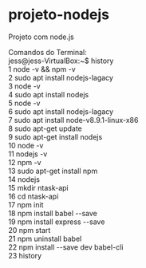 # projeto-nodejs
Projeto com node.js

Comandos do Terminal:
<br>
jess@jess-VirtualBox:~$ history
<br>
    1  node -v && npm -v
    <br>
    2  sudo apt install nodejs-lagacy
    <br>
    3  node -v
    <br>
    4  sudo apt install nodejs
    <br>
    5  node -v
    <br>
    6  sudo apt install nodejs-lagacy
    <br>
    7  sudo apt install node-v8.9.1-linux-x86
    <br>
    8  sudo apt-get update
    <br>
    9  sudo apt-get install nodejs 
   <br>
   10  node -v
   <br>
   11  nodejs -v
   <br>
   12  npm -v
   <br>
   13  sudo apt-get install npm
   <br>
   14  nodejs
   <br>
   15  mkdir ntask-api
   <br>
   16  cd ntask-api
   <br>
   17  npm init
   <br>
   18  npm install babel --save
   <br>
   19  npm install express --save
   <br>
   20  npm start
   <br>
   21  npm uninstall babel
   <br>
   22  npm install --save dev babel-cli
   <br>
   23  history
  
